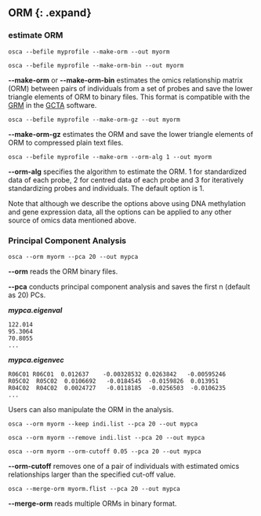 
## ORM {: .expand}

### estimate ORM

```
osca --befile myprofile --make-orm --out myorm
```

```
osca --befile myprofile --make-orm-bin --out myorm
```
**\--make-orm** or **\--make-orm-bin** estimates the omics relationship matrix (ORM) between pairs of individuals from a set of probes and save the lower triangle elements of ORM to binary files. This format is compatible with the [GRM](http://cnsgenomics.com/software/gcta/#MakingaGRM) in the [GCTA](http://cnsgenomics.com/software/gcta/) software.

```
osca --befile myprofile --make-orm-gz --out myorm
```

**\--make-orm-gz** estimates the ORM and save the lower triangle
elements of ORM to compressed plain text files.

```
osca --befile myprofile --make-orm --orm-alg 1 --out myorm
```

**\--orm-alg** specifies the algorithm to estimate the ORM. 1 for
standardized data of each probe, 2 for centred data of each probe
and 3 for iteratively standardizing probes and individuals. The default option
is 1.

Note that although we describe the options above using DNA methylation
and gene expression data, all the options can be applied to any other
source of omics data mentioned above.

### Principal Component Analysis

```
osca --orm myorm --pca 20 --out mypca
```

**\--orm** reads the ORM binary files.

**\--pca** conducts principal component analysis and saves the first n (default as 20) PCs.

***mypca.eigenval***

```
122.014
95.3064
70.8055
...                    
```
***mypca.eigenvec***

```
R06C01 R06C01  0.012637    -0.00328532 0.0263842   -0.00595246
R05C02  R05C02  0.0106692   -0.0184545  -0.0159826  0.013951
R04C02  R04C02  0.0024727   -0.0118185  -0.0256503  -0.0106235
...                    
```

Users can also manipulate the ORM in the analysis.

```
osca --orm myorm --keep indi.list --pca 20 --out mypca
```
```
osca --orm myorm --remove indi.list --pca 20 --out mypca
```
```
osca --orm myorm --orm-cutoff 0.05 --pca 20 --out mypca
```

**\--orm-cutoff** removes one of a pair of individuals with
estimated omics relationships larger than the specified cut-off
value.

```
osca --merge-orm myorm.flist --pca 20 --out mypca
```

**\--merge-orm** reads multiple ORMs in binary format.


